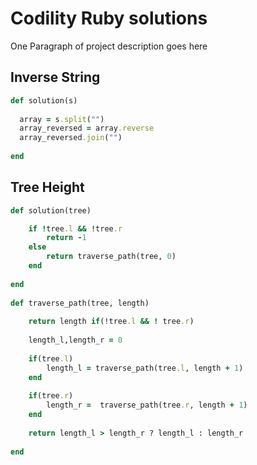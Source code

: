 # Codility Ruby solutions

One Paragraph of project description goes here

## Inverse String
```ruby
def solution(s)
  
  array = s.split("")
  array_reversed = array.reverse
  array_reversed.join("")
  
end
```


## Tree Height
```ruby
def solution(tree)

	if !tree.l && !tree.r
		return -1
	else
		return traverse_path(tree, 0)
	end
	
end
	
def traverse_path(tree, length)
	
	return length if(!tree.l && ! tree.r)
	
	length_l,length_r = 0
		
	if(tree.l)
		length_l = traverse_path(tree.l, length + 1)
	end
	
	if(tree.r)
		length_r =  traverse_path(tree.r, length + 1)
	end
		
	return length_l > length_r ? length_l : length_r
	
end
```

